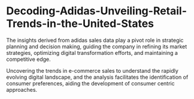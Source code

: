 # Decoding-Adidas-Unveiling-Retail-Trends-in-the-United-States
The insights derived from adidas sales data
play a pivot role in strategic planning and
decision making, guiding the company in
refining its market strategies, optimizing
digital transformation efforts, and
maintaining a competitive edge.

Uncovering the trends in e-commerce sales to
understand the rapidly evolving digital
landscape, and the analysis facilitates the
identification of consumer preferences,
aiding the development of consumer centric
approaches.
